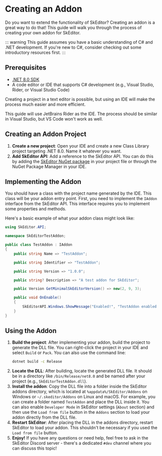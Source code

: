 ﻿---
prev:
   text: 'Extensions - Analyzer'
   link: '/en-US/addons/analyzer'
next: 
   text: 'Contributing - Overview'
   link: '/en-US/contributing/overview'
---

# Creating an Addon
Do you want to extend the functionality of SkEditor? Creating an addon is a great way to do that! This guide will walk you through the process of creating your own addon for SkEditor.

::: warning
This guide assumes you have a basic understanding of C# and .NET development.
If you're new to C#, consider checking out some introductory resources first.
:::

## Prerequisites
- [.NET 8.0 SDK](https://dotnet.microsoft.com/en-us/download/dotnet/8.0)
- A code editor or IDE that supports C# development (e.g., Visual Studio, Rider, or Visual Studio Code)

Creating a project in a text editor is possible, but using an IDE will make the process much easier and more efficient.

This guide will use JetBrains Rider as the IDE. The process should be similar in Visual Studio, but VS Code won't work as well.

## Creating an Addon Project
1. **Create a new project**: Open your IDE and create a new Class Library project targeting .NET 8.0. Name it whatever you want.
2. **Add SkEditor API**: Add a reference to the SkEditor API. You can do this by adding the [SkEditor NuGet package](https://www.nuget.org/packages/SkEditor/) in your project file or through the NuGet Package Manager in your IDE.

## Implementing the Addon
You should have a class with the project name generated by the IDE. This class will be your addon entry point.
First, you need to implement the `IAddon` interface from the SkEditor API. This interface requires you to implement some properties and methods.

Here's a basic example of what your addon class might look like:

```csharp
using SkEditor.API;

namespace SkEditorTestAddon;

public class TestAddon : IAddon
{
    public string Name => "TestAddon";

    public string Identifier => "TestAddon";

    public string Version => "1.0.0";

    public string? Description => "A test addon for SkEditor";

    public Version GetMinimalSkEditorVersion() => new(2, 9, 3);

    public void OnEnable()
    {
        SkEditorAPI.Windows.ShowMessage("Enabled!", "TestAddon enabled!");
    }
}
```

## Using the Addon
1. **Build the project**: After implementing your addon, build the project to generate the DLL file.
   You can right-click the project in your IDE and select `Build` or `Pack`. You can also use the command line:
    ```bash
    dotnet build -c Release
    ```
2. **Locate the DLL**: After building, locate the generated DLL file. It should be in a directory like `/bin/Release/net8.0` and be named after your project (e.g., `SkEditorTestAddon.dll`).
3. **Install the addon**: Copy the DLL file into a folder inside the SkEditor addons directory, which is located at `%appdata%/SkEditor/Addons` on Windows or `~/.skeditor/Addons` on Linux and macOS.
   For example, you can create a folder named `TestAddon` and place the DLL inside it. You can also enable `Developer Mode` in SkEditor settings (`About` section) and then use the `Load from file` button in the `Addons` section to load your addon directly from the DLL file.
4. **Restart SkEditor**: After placing the DLL in the addons directory, restart SkEditor to load your addon. This shouldn't be necessary if you used the `Load from file` button.
5. **Enjoy!** If you have any questions or need help, feel free to ask in the SkEditor Discord server - there's a dedicated `#dev` channel where you can discuss this topic!